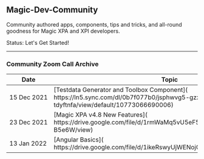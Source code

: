 ## Magic-Dev-Community


Community authored apps, components, tips and tricks, and all-round goodness for Magic XPA and XPI developers.

Status: Let's Get Started!

---

### Community Zoom Call Archive

<table class="table table-bordered">
  <thead class="thead-light">
    <tr>
      <th>Date</th>
      <th>Topic</th>
      <th>Link</th>
      <th>Presenter</th>
    </tr>
  </thead>
  <tbody>
    <tr>
      <td><nobr>15 Dec 2021</nobr></td><td>[Testdata Generator and Toolbox Component](
      https://ln5.sync.com/dl/0b7f077b0/jsphwvg5-gzxvhhha-ycbnergp-tdyftnfa/view/default/10773066690006)</td>
      <td><nobr>Roberto Ramirez</nobr></td>
    </tr>
    <tr>
      <td><nobr>23 Dec 2021</nobr></td><td>[Magic XPA v4.8 New Features](
      https://drive.google.com/file/d/1rmWaMq5vU5eF5v5x_yoSrt8pem-B5e6W/view)</td>
      <td><nobr>Yuval Asheri</nobr> and <nobr>Oded Lavee, MSE</nobr></td>
    </tr>
    <tr>
      <td><nobr>13 Jan 2022</nobr></td><td>[Angular Basics](
      https://drive.google.com/file/d/1ikeRswyUjWENojOTxNCwTFZ1yw6wnn_Y/view)</td>
      <td><nobr>Noam Honig</nobr></td>
    </tr>
  </tbody>
</table>
